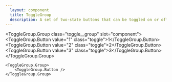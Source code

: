 ```yaml
---
  layout: component
  title: ToggleGroup
  description: A set of two-state buttons that can be toggled on or off.
---
```


<script>
    import ToggleGroup from '$lib/components/ToggleGroup';
</script>

<style global>
.toggle__group {
    display: inline-flex;
    border-radius: 4px;
    box-shadow: 0 2px 10px #2e344077;
}
.toggle__group > .toggle {
    box-shadow: none;
    border-radius: 0;
}
.toggle__group > .toggle:first-of-type {
    border-top-left-radius: 4px;
    border-bottom-left-radius: 4px;
}
.toggle__group > .toggle:last-of-type {
    border-top-right-radius: 4px;
    border-bottom-right-radius: 4px;
}
.toggle {
    background-color: #eceff4;
    color: #5e81ac;
    height: 35px;
    width: 35px;
    border-radius: 4px;
    display: flex;
    font-size: 15px;
    line-height: 1;
    align-items: center;
    justify-content: center;
}
.toggle:hover {
    background-color: #5e81ac;
    color: #eceff4;
}
.toggle[aria-pressed='true'],
.toggle[aria-checked='true'] {
    background-color: #5e81ac;
    color: #eceff4;
}
.toggle:focus {
    box-shadow: 0 0 0 2px #2e344077;
}
</style>

<!--code start-->
<ToggleGroup.Group class="toggle__group" slot="component">
    <ToggleGroup.Button value="1" class="toggle">1</ToggleGroup.Button>
    <ToggleGroup.Button value="2" class="toggle">2</ToggleGroup.Button>
    <ToggleGroup.Button value="3" class="toggle">3</ToggleGroup.Button>
</ToggleGroup.Group>
<!--code end-->

```svelte
<ToggleGroup.Group>
    <ToggleGroup.Button />
</ToggleGroup.Group>
```